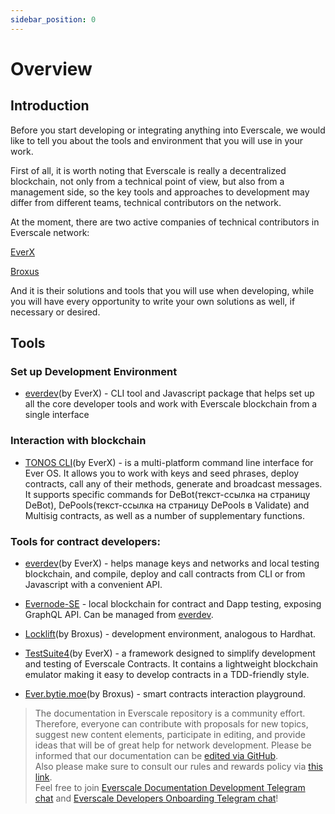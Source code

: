 ```yaml
---
sidebar_position: 0
---
```


# Overview

## Introduction

Before you start developing or integrating anything into Everscale, we would like to tell you about the tools and environment that you will use in your work.

First of all, it is worth noting that Everscale is really a decentralized blockchain, not only from a technical point of view, but also from a management side, so the key tools and approaches to development may differ from different teams, technical contributors on the network.

At the moment, there are two active companies of technical contributors in Everscale network:

[EverX](https://everx.dev/about)

[Broxus](https://broxus.com/)


And it is their solutions and tools that you will use when developing, while you will have every opportunity to write your own solutions as well, if necessary or desired.

## Tools

### Set up Development Environment

- [everdev](https://github.com/tonlabs/everdev)(by EverX) - CLI tool and Javascript package that helps set up all the core developer tools and work with Everscale blockchain from a single interface

### Interaction with blockchain

- [TONOS CLI](tonos-cli.md)(by EverX) - is a multi-platform command line interface for Ever OS. It allows you to work with keys and seed phrases, deploy contracts, call any of their methods, generate and broadcast messages. It supports specific commands for DeBot(текст-ссылка на страницу DeBot), DePools(текст-ссылка на страницу DePools в Validate) and Multisig contracts, as well as a number of supplementary functions.

### Tools for contract developers:

- [everdev](https://github.com/tonlabs/everdev)(by EverX) - helps manage keys and networks and local testing blockchain, and compile, deploy and call contracts from CLI or from Javascript with a convenient API. 

- [Evernode-SE](https://github.com/tonlabs/evernode-se) - local blockchain for contract and Dapp testing, exposing GraphQL API. Can be managed from [everdev](https://github.com/tonlabs/everdev).

- [Locklift](locklift.md)(by Broxus) - development environment, analogous to Hardhat.

- [TestSuite4](everdev/command-line-interface/testsuite4.md)(by EverX) - a framework designed to simplify development and testing of Everscale Contracts. It contains a lightweight blockchain emulator making it easy to develop contracts in a TDD-friendly style.

- [Ever.bytie.moe](ever-bytie.md)(by Broxus) - smart contracts interaction playground.

>  The documentation in Everscale repository is a community effort. Therefore, everyone can contribute with proposals for new topics, suggest new content elements, participate in editing, and provide ideas that will be of great help for network development.
Please be informed that our documentation can be [edited via GitHub](https://github.com/everscale-org/docs/issues).  
  Also please make sure to consult our rules and rewards policy via [this link](https://docs.everscale.network/contribute/hot-streams/documentations).  
  Feel free to join [Everscale Documentation Development Telegram chat](https://t.me/+C2IpQXWZtCwxYzEy) and [Everscale Developers Onboarding Telegram chat](https://t.me/+Vca1Gs6uPzIyNWVi)!